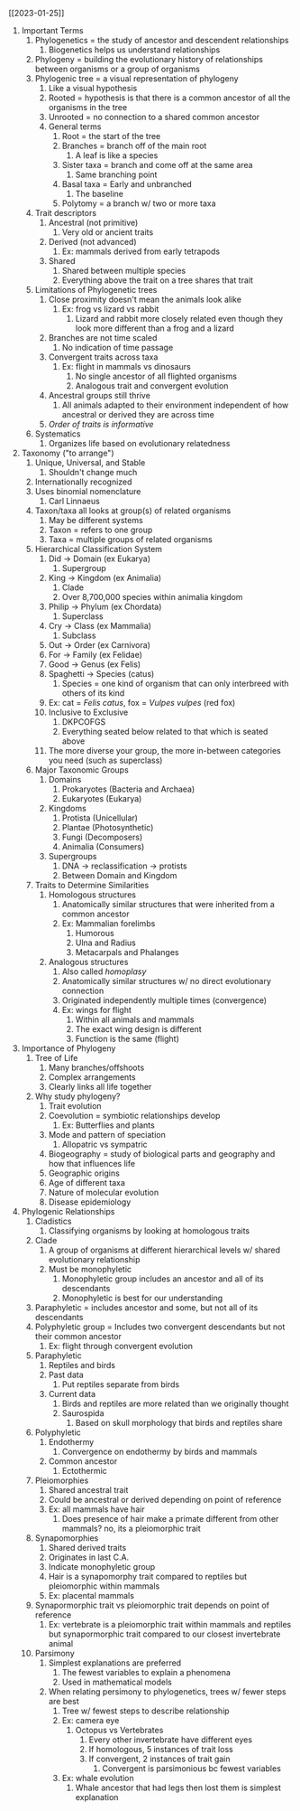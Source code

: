 [[2023-01-25]]

1. Important Terms
	1. Phylogenetics = the study of ancestor and descendent relationships
		1. Biogenetics helps us understand relationships
	2. Phylogeny = building the evolutionary history of relationships between organisms or a group of organisms 
	3. Phylogenic tree = a visual representation of phylogeny
		1. Like a visual hypothesis
		2. Rooted = hypothesis is that there is a common ancestor of all the organisms in the tree
		3. Unrooted = no connection to a shared common ancestor
		4. General terms
			1. Root = the start of the tree
			2. Branches = branch off of the main root
				1. A leaf is like a species
			3. Sister taxa = branch and come off at the same area
				1. Same branching point
			4. Basal taxa = Early and unbranched
				1. The baseline
			5. Polytomy = a branch w/ two or more taxa
	4. Trait descriptors
		1. Ancestral (not primitive)
			1. Very old or ancient traits
		2. Derived (not advanced)
			1. Ex: mammals derived from early tetrapods
		3. Shared
			1. Shared between multiple species
			2. Everything above the trait on a tree shares that trait
	5. Limitations of Phylogenetic trees
		1. Close proximity doesn't mean the animals look alike
			1. Ex: frog vs lizard vs rabbit
				1. Lizard and rabbit more closely related even though they look more different than a frog and a lizard
		2. Branches are not time scaled
			1. No indication of time passage
		3. Convergent traits across taxa
			1. Ex: flight in mammals vs dinosaurs
				1. No single ancestor of all flighted organisms 
				2. Analogous trait and convergent evolution
		4. Ancestral groups still thrive
			1. All animals adapted to their environment independent of how ancestral or derived they are across time
		5. *Order of traits is informative*
	6. Systematics
		1. Organizes life based on evolutionary relatedness
2. Taxonomy ("to arrange")
	1. Unique, Universal, and Stable
		1. Shouldn't change much
	2. Internationally recognized
	3. Uses binomial nomenclature
		1. Carl Linnaeus 
	4. Taxon/taxa all looks at group(s) of related organisms
		1. May be different systems
		2. Taxon = refers to one group
		3. Taxa = multiple groups of related organisms
	5. Hierarchical Classification System
		1. Did -> Domain (ex Eukarya) 
			1. Supergroup
		2. King -> Kingdom (ex Animalia)
			1. Clade
			2. Over 8,700,000 species within animalia kingdom
		3. Philip -> Phylum (ex Chordata)
			1. Superclass
		4. Cry -> Class (ex Mammalia)
			1. Subclass
		5. Out -> Order (ex Carnivora)
		6. For -> Family (ex Felidae)
		7. Good -> Genus (ex Felis)
		8. Spaghetti -> Species (catus)
			1. Species = one kind of organism that can only interbreed with others of its kind
		9. Ex: cat = *Felis catus*, fox = *Vulpes vulpes* (red fox)
		10. Inclusive to Exclusive
			1. DKPCOFGS
			2. Everything seated below related to that which is seated above
		11. The more diverse your group, the more in-between categories you need (such as superclass)
	6. Major Taxonomic Groups
		1. Domains
			1. Prokaryotes (Bacteria and Archaea)
			2. Eukaryotes (Eukarya)
		2. Kingdoms
			1. Protista (Unicellular)
			2. Plantae (Photosynthetic)
			3. Fungi (Decomposers)
			4. Animalia (Consumers)
		3. Supergroups
			1. DNA -> reclassification -> protists
			2. Between Domain and Kingdom
	7. Traits to Determine Similarities
		1. Homologous structures
			1. Anatomically similar structures that were inherited from a common ancestor
			2. Ex: Mammalian forelimbs
				1. Humorous
				2. Ulna and Radius
				3. Metacarpals and Phalanges
		2. Analogous structures
			1. Also called *homoplasy*
			2. Anatomically similar structures w/ no direct evolutionary connection
			3. Originated independently multiple times (convergence)
			4. Ex: wings for flight
				1. Within all animals and mammals
				2. The exact wing design is different
				3. Function is the same (flight)
3. Importance of Phylogeny
	1. Tree of Life
		1. Many branches/offshoots
		2. Complex arrangements
		3. Clearly links all life together
	2. Why study phylogeny?
		1. Trait evolution
		2. Coevolution = symbiotic relationships develop
			1. Ex: Butterflies and plants
		3. Mode and pattern of speciation
			1. Allopatric vs sympatric 
		4. Biogeography = study of biological parts and geography and how that influences life
		5. Geographic origins
		6. Age of different taxa
		7. Nature of molecular evolution
		8. Disease epidemiology
4. Phylogenic Relationships
	1. Cladistics
		1. Classifying organisms by looking at homologous traits
	2. Clade
		1. A group of organisms at different hierarchical levels w/ shared evolutionary relationship
		2. Must be monophyletic
			1. Monophyletic group includes an ancestor and all of its descendants
			2. Monophyletic is best for our understanding
	3. Paraphyletic = includes ancestor and some, but not all of its descendants
	4. Polyphyletic group = Includes two convergent descendants but not their common ancestor
		1. Ex: flight through convergent evolution
	5. Paraphyletic
		1. Reptiles and birds
		2. Past data
			1. Put reptiles separate from birds
		3. Current data
			1. Birds and reptiles are more related than we originally thought
			2. Saurospida 
				1. Based on skull morphology that birds and reptiles share
	6. Polyphyletic
		1. Endothermy
			1. Convergence on endothermy by birds and mammals
		2. Common ancestor
			1. Ectothermic
	7. Pleiomorphies
		1. Shared ancestral trait
		2. Could be ancestral or derived depending on point of reference
		3. Ex: all mammals have hair
			1. Does presence of hair make a primate different from other mammals? no, its a  pleiomorphic trait
	8. Synapomorphies
		1. Shared derived traits
		2. Originates in last C.A.
		3. Indicate monophyletic group
		4. Hair is a synapomorphy trait compared to reptiles but pleiomorphic within mammals 
		5. Ex: placental mammals 
	9. Synapormorphic trait vs pleiomorphic trait depends on point of reference
		1. Ex: vertebrate is a pleiomorphic trait within mammals and reptiles but synapormorphic trait compared to our closest invertebrate animal 
	10. Parsimony
		1. Simplest explanations are preferred
			1. The fewest variables to explain a phenomena
			2. Used in mathematical models 
		2. When relating persimony to phylogenetics, trees w/ fewer steps are best
			1. Tree w/ fewest steps to describe relationship
			2. Ex: camera eye
				1. Octopus vs Vertebrates
					1. Every other invertebrate have different eyes
					3. If homologous, 5 instances of trait loss
					4. If convergent, 2 instances of trait gain 
						1. Convergent is parsimonious bc fewest variables
			3. Ex: whale evolution
				1. Whale ancestor that had legs then lost them is simplest explanation 
